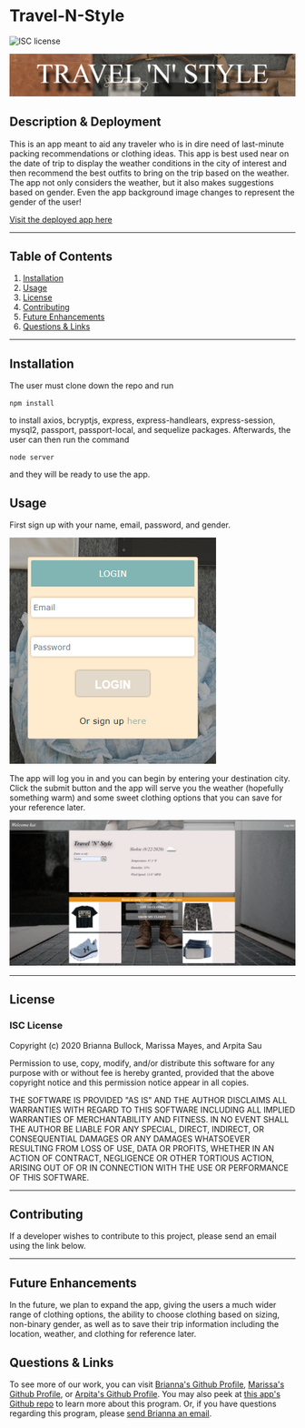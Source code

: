 # Travel-N-Style
![ISC license](https://img.shields.io/badge/License-ISC-blue.svg) 

![Travel N Style App Image](/public/assets/images/city/title.PNG)

## Description & Deployment
This is an app meant to aid any traveler who is in dire need of last-minute packing recommendations or clothing ideas. This app is best used near on the date of trip to display the weather conditions in the city of interest and then recommend the best outfits to bring on the trip based on the weather. The app not only considers the weather, but it also makes suggestions based on gender. Even the app background image changes to represent the gender of the user!

[Visit the deployed app here](https://evening-oasis-14753.herokuapp.com/)

---

## Table of Contents
1. [Installation](#Installation)
2. [Usage](#Usage)
3. [License](#license)
4. [Contributing](#Contributing)
5. [Future Enhancements](#Future-enhancements)
6. [Questions & Links](#Questions-&-links)
---

## Installation
The user must clone down the repo and run 
```
npm install
```
to install axios, bcryptjs, express, express-handlears, express-session, mysql2, passport, passport-local, and sequelize packages. Afterwards, the user can then run the command 
``` 
node server 
```
and they will be ready to use the app.

## Usage
First sign up with your name, email, password, and gender.  

![App Sign Up Image](/public/assets/images/city/signuppic.PNG)

The app will log you in and you can begin by entering your destination city. Click the submit button and the app will serve you the weather (hopefully something warm) and some sweet clothing options that you can save for your reference later.

![Full App Interface Image](/public/assets/images/city/fullapp.PNG)

---

## License
### ISC License
Copyright (c) 2020 Brianna Bullock, Marissa Mayes, and Arpita Sau

Permission to use, copy, modify, and/or distribute this software for any purpose with or without fee is hereby granted, provided that the above copyright notice and this permission notice appear in all copies.

THE SOFTWARE IS PROVIDED "AS IS" AND THE AUTHOR DISCLAIMS ALL WARRANTIES WITH REGARD TO THIS SOFTWARE INCLUDING ALL IMPLIED WARRANTIES OF MERCHANTABILITY AND FITNESS. IN NO EVENT SHALL THE AUTHOR BE LIABLE FOR ANY SPECIAL, DIRECT, INDIRECT, OR CONSEQUENTIAL DAMAGES OR ANY DAMAGES WHATSOEVER RESULTING FROM LOSS OF USE, DATA OR PROFITS, WHETHER IN AN ACTION OF CONTRACT, NEGLIGENCE OR OTHER TORTIOUS ACTION, ARISING OUT OF OR IN CONNECTION WITH THE USE OR PERFORMANCE OF THIS SOFTWARE. 

---
## Contributing
If a developer wishes to contribute to this project, please send an email using the link below.

---

## Future Enhancements
In the future, we plan to expand the app, giving the users a much wider range of clothing options, the ability to choose clothing based on sizing, non-binary gender, as well as to save their trip information including the location, weather, and clothing for reference later. 

## Questions & Links

To see more of our work, you can visit [Brianna's Github Profile](https://www.github.com/kairora), [Marissa's Github Profile](https://github.com/Marissa-Mayes), or [Arpita's Github Profile](https://github.com/arpitasau).  You may also peek at [this app's Github repo](https://github.com/kairora/travel-n-style) to learn more about this program.
Or, if you have questions regarding this program, please [send Brianna an email](mailto:brianna.bullock16@gmail.com). 
